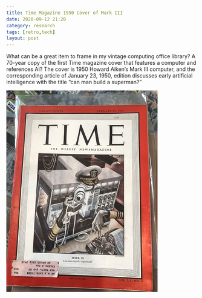 ```yaml
---
title: Time Magazine 1950 Cover of Mark III
date: 2020-09-12 21:20
category: research 
tags: [retro,tech] 
layout: post
---
```


What can be a great item to frame in my vintage computing office library? A 70-year copy of the first Time magazine cover that features a computer and references AI? The cover is 1950 Howard Aiken’s Mark III computer, and the corresponding article of January 23, 1950, edition discusses early artificial intelligence with the title “can man build a superman?”

![Time Magazine 1950 cover](/assets/images/vintage_computing/time_magazine_1950.jpg)

